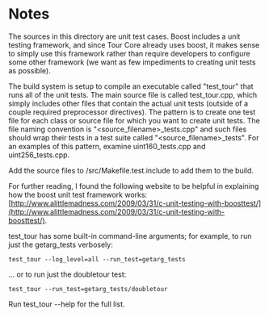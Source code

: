 # Notes
The sources in this directory are unit test cases.  Boost includes a
unit testing framework, and since Tour Core already uses boost, it makes
sense to simply use this framework rather than require developers to
configure some other framework (we want as few impediments to creating
unit tests as possible).

The build system is setup to compile an executable called "test_tour"
that runs all of the unit tests.  The main source file is called
test_tour.cpp, which simply includes other files that contain the
actual unit tests (outside of a couple required preprocessor
directives).  The pattern is to create one test file for each class or
source file for which you want to create unit tests.  The file naming
convention is "<source_filename>_tests.cpp" and such files should wrap
their tests in a test suite called "<source_filename>_tests".  For an
examples of this pattern, examine uint160_tests.cpp and
uint256_tests.cpp.

Add the source files to /src/Makefile.test.include to add them to the build.

For further reading, I found the following website to be helpful in
explaining how the boost unit test framework works:
[http://www.alittlemadness.com/2009/03/31/c-unit-testing-with-boosttest/](http://www.alittlemadness.com/2009/03/31/c-unit-testing-with-boosttest/).

test_tour has some built-in command-line arguments; for
example, to run just the getarg_tests verbosely:

    test_tour --log_level=all --run_test=getarg_tests

... or to run just the doubletour test:

    test_tour --run_test=getarg_tests/doubletour

Run  test_tour --help   for the full list.

